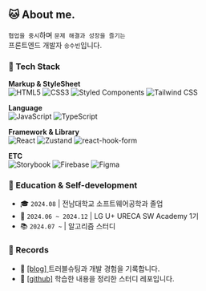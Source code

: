 ## 🐱 About me.

`협업을 중시`하며 `문제 해결과 성장을 즐기는` <br />
프론트엔드 개발자 `송수빈`입니다. 

###  🚀 Tech Stack
**Markup & StyleSheet** <br/>
![HTML5](https://img.shields.io/badge/HTML5-E34F26?style=flat&logo=html5&logoColor=white)
![CSS3](https://img.shields.io/badge/CSS3-1572B6?style=flat&logo=css3&logoColor=white)
![Styled Components](https://img.shields.io/badge/Styled_Components-DB7093?style=flat&logo=styled-components&logoColor=white)
![Tailwind CSS](https://img.shields.io/badge/Tailwind_CSS-06B6D4?style=flat&logo=tailwind-css&logoColor=white)

**Language** <br/>
![JavaScript](https://img.shields.io/badge/JavaScript-F7DF1E?style=flat&logo=JavaScript&logoColor=white)
![TypeScript](https://img.shields.io/badge/TypeScript-3178C6?style=flat&logo=typescript&logoColor=white)

**Framework & Library** <br/>
![React](https://img.shields.io/badge/React-61DAFB?style=flat&logo=React&logoColor=white)
![Zustand](https://img.shields.io/badge/Zustand-000000?style=flat&logo=redux&logoColor=white)
![react-hook-form](https://img.shields.io/badge/react--hook--form-EC5990?style=flat&logo=react&logoColor=white)

**ETC** <br/>
![Storybook](https://img.shields.io/badge/Storybook-FF4785?style=flat&logo=storybook&logoColor=white)
![Firebase](https://img.shields.io/badge/Firebase-FFCA28?style=flat&logo=firebase&logoColor=black)
![Figma](https://img.shields.io/badge/Figma-F24E1E?style=flat&logo=figma&logoColor=white)

### 🏫 Education & Self-development

- 🎓 `2024.08` | 전남대학교 소프트웨어공학과 졸업
- 🌱 `2024.06 ~ 2024.12` |  LG U+ URECA SW Academy 1기
- 📚 `2024.07 ~` |  알고리즘 스터디 

### 📝 Records

- 🔗 <a href="https://devsubin.hashnode.dev/"> [blog] </a> 트러블슈팅과 개발 경험을 기록합니다.  
- 📘 <a href="https://github.com/subinsong01/Frontend-Study"> [github]</a> 학습한 내용을 정리한 스터디 레포입니다.
